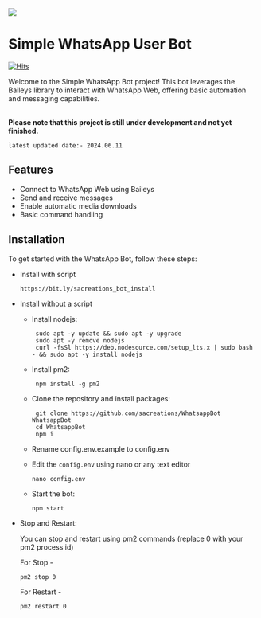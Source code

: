 <img src = "https://i.pinimg.com/originals/72/e9/c3/72e9c33f3327bfb2485c80b3188e41fb.gif">

# Simple WhatsApp User Bot 

[![Hits](https://hits.seeyoufarm.com/api/count/incr/badge.svg?url=https%3A%2F%2Fgithub.com%2Fsacreations%2FWhatsappBot&count_bg=%2379C83D&title_bg=%23555555&icon=&icon_color=%23E7E7E7&title=Views&edge_flat=false)](https://hits.seeyoufarm.com)

Welcome to the Simple WhatsApp Bot project! This bot leverages the Baileys library to interact with WhatsApp Web, offering basic automation and messaging capabilities. 
<br>
<br>

**Please note that this project is still under development and not yet finished.**

`latest updated date:- 2024.06.11`

## Features

- Connect to WhatsApp Web using Baileys
- Send and receive messages
- Enable automatic media downloads
- Basic command handling 


## Installation

To get started with the WhatsApp Bot, follow these steps:

- Install with script

      https://bit.ly/sacreations_bot_install

- Install without a script

     - Install nodejs:

            sudo apt -y update && sudo apt -y upgrade
            sudo apt -y remove nodejs
            curl -fsSl https://deb.nodesource.com/setup_lts.x | sudo bash - && sudo apt -y install nodejs


     - Install pm2:

            npm install -g pm2

     - Clone the repository and install packages:

            git clone https://github.com/sacreations/WhatsappBot WhatsappBot
            cd WhatsappBot
            npm i

  - Rename config.env.example to config.env
      
  - Edit the `config.env` using nano or any text editor

        nano config.env

  - Start the bot:

        npm start

- Stop and Restart:

  You can stop and restart using pm2 commands (replace 0 with your pm2 process id)

  For Stop -

      pm2 stop 0

  For Restart -
  
      pm2 restart 0


